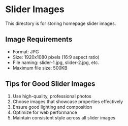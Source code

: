 # Slider Images

This directory is for storing homepage slider images.

## Image Requirements

- Format: JPG
- Size: 1920x1080 pixels (16:9 aspect ratio)
- File naming: slider-1.jpg, slider-2.jpg, etc.
- Maximum file size: 500KB

## Tips for Good Slider Images

1. Use high-quality, professional photos
2. Choose images that showcase properties effectively
3. Ensure good lighting and composition
4. Optimize for web performance
5. Maintain consistent style across all slider images